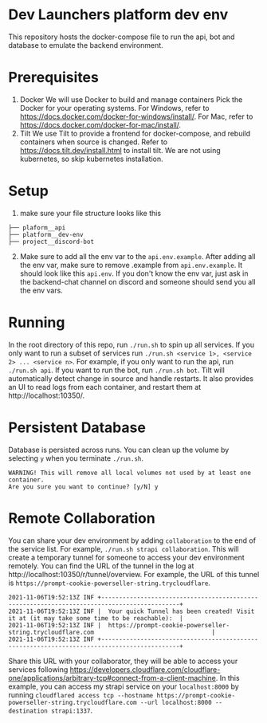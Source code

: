 # Dev Launchers platform dev env
This repository hosts the docker-compose file to run the api, bot and database to emulate the backend environment.

# Prerequisites
1. Docker
We will use Docker to build and manage containers
Pick the Docker for your operating systems.
For Windows, refer to https://docs.docker.com/docker-for-windows/install/.
For Mac, refer to https://docs.docker.com/docker-for-mac/install/.
2. Tilt
We use Tilt to provide a frontend for docker-compose, and rebuild containers when source is changed.
Refer to https://docs.tilt.dev/install.html to install tilt.
We are not using kubernetes, so skip kubernetes installation.

# Setup
1. make sure your file structure looks like this
```
├── plaform__api
├── platform__dev-env
├── project__discord-bot
```
2. Make sure to add all the env var to the `api.env.example`. After adding all the env var,
make sure to remove .example from `api.env.example`. It should look like this `api.env`.
If you don't know the env var, just ask in the backend-chat channel on discord and someone
should send you all the env vars.

# Running
In the root directory of this repo, run `./run.sh` to spin up all services.
If you only want to run a subset of services run `./run.sh <service 1>, <service 2> ... <service n>`.
For example, if you only want to run the api, run `./run.sh api`. If you want to run the bot, run `./run.sh bot`.
Tilt will automatically detect change in source and handle restarts.
It also provides an UI to read logs from each container, and restart them at http://localhost:10350/.

# Persistent Database
Database is persisted across runs. You can clean up the volume by selecting `y` when you terminate `./run.sh`.
```
WARNING! This will remove all local volumes not used by at least one container.
Are you sure you want to continue? [y/N] y
```

# Remote Collaboration
You can share your dev environment by adding `collaboration` to the end of the service list.
For example, `./run.sh strapi collaboration`. This will create a temporary tunnel for someone
to access your dev environment remotely. You can find the URL of the tunnel in the log at 
http://localhost:10350/r/tunnel/overview. For example, the URL of this tunnel is `https://prompt-cookie-powerseller-string.trycloudflare`.
```
2021-11-06T19:52:13Z INF +--------------------------------------------------------------------------------------------+
2021-11-06T19:52:13Z INF |  Your quick Tunnel has been created! Visit it at (it may take some time to be reachable):  |
2021-11-06T19:52:13Z INF |  https://prompt-cookie-powerseller-string.trycloudflare.com                                 |
2021-11-06T19:52:13Z INF +--------------------------------------------------------------------------------------------+
```
Share this URL with your collaborator, they will be able to access your services following
https://developers.cloudflare.com/cloudflare-one/applications/arbitrary-tcp#connect-from-a-client-machine. In this example, you can access my strapi service
on your `localhost:8000` by running `cloudflared access tcp --hostname https://prompt-cookie-powerseller-string.trycloudflare.com --url localhost:8000 --destination strapi:1337`.